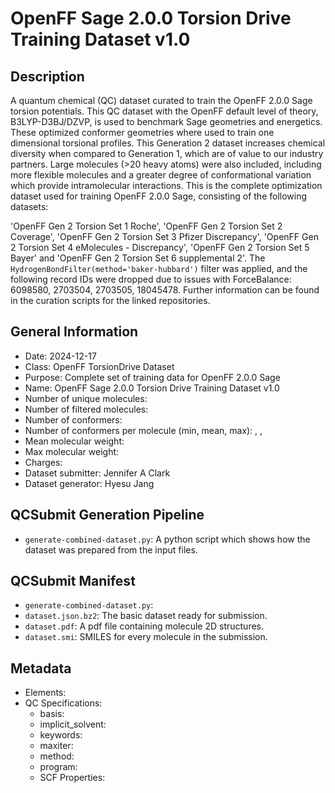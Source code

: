 # OpenFF Sage 2.0.0 Torsion Drive Training Dataset v1.0

## Description

A quantum chemical (QC) dataset curated to train the OpenFF 2.0.0 Sage torsion potentials. This QC dataset with the OpenFF default level of theory, B3LYP-D3BJ/DZVP, is used to benchmark Sage geometries and energetics. These optimized conformer geometries where used to train one dimensional torsional profiles. This Generation 2 dataset increases chemical diversity when compared to Generation 1, which are of value to our industry partners. Large molecules (>20 heavy atoms) were also included, including more flexible molecules and a greater degree of conformational variation which provide intramolecular interactions. This is the complete optimization dataset used for training OpenFF 2.0.0 Sage, consisting of the following datasets: 

'OpenFF Gen 2 Torsion Set 1 Roche', 
'OpenFF Gen 2 Torsion Set 2 Coverage', 'OpenFF Gen 2 Torsion Set 3 Pfizer Discrepancy', 'OpenFF Gen 2 Torsion Set 4 eMolecules  - Discrepancy', 'OpenFF Gen 2 Torsion Set 5 Bayer' and 'OpenFF Gen 2 Torsion Set 6 supplemental 2'. The `HydrogenBondFilter(method='baker-hubbard')` filter was applied, and the following record IDs were dropped due to issues with ForceBalance: 6098580, 2703504, 2703505, 18045478. Further information can be found in the curation scripts for the linked repositories.

## General Information

* Date: 2024-12-17
* Class: OpenFF TorsionDrive Dataset
* Purpose: Complete set of training data for OpenFF 2.0.0 Sage
* Name: OpenFF Sage 2.0.0 Torsion Drive Training Dataset v1.0
* Number of unique molecules: 
* Number of filtered molecules: 
* Number of conformers: 
* Number of conformers per molecule (min, mean, max): , , 
* Mean molecular weight: 
* Max molecular weight: 
* Charges: 
* Dataset submitter: Jennifer A Clark
* Dataset generator: Hyesu Jang

## QCSubmit Generation Pipeline

* `generate-combined-dataset.py`: A python script which shows how the dataset was prepared from the input files.


## QCSubmit Manifest

* `generate-combined-dataset.py`: 
* `dataset.json.bz2`: The basic dataset ready for submission.
* `dataset.pdf`: A pdf file containing molecule 2D structures.
* `dataset.smi`: SMILES for every molecule in the submission.


## Metadata

* Elements:
* QC Specifications:
  * basis:
  * implicit_solvent:
  * keywords:
  * maxiter:
  * method:
  * program:
  * SCF Properties:
